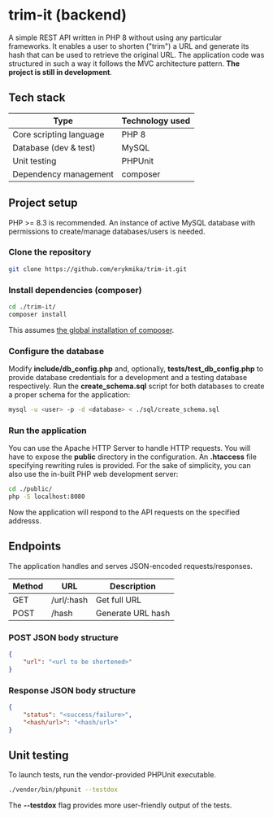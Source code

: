 # trim-it (backend)

A simple REST API written in PHP 8 without using any particular frameworks. It enables a user to shorten ("trim") a URL and generate its hash that can be used to retrieve the original URL. The application code was structured in such a way it follows the MVC architecture pattern. **The project is still in development**.

## Tech stack

|             Type             |                            Technology used                           |
| ---------------------------- |----------------------------------------------------------------------|
| Core scripting language      | PHP 8                                                                |
| Database (dev & test)        | MySQL                                                                |
| Unit testing                 | PHPUnit                                                              |
| Dependency management        | composer                                                             |

## Project setup

PHP >= 8.3 is recommended. An instance of active MySQL database with permissions to create/manage databases/users is needed.

### Clone the repository

```sh
git clone https://github.com/erykmika/trim-it.git
```

### Install dependencies (composer)

```sh
cd ./trim-it/
composer install
```
This assumes <a href="https://getcomposer.org/doc/00-intro.md#globally">the global installation of composer</a>.

### Configure the database

Modify **include/db_config.php** and, optionally, **tests/test_db_config.php** to provide database credentials for a development and a testing database respectively. Run the **create_schema.sql** script for both databases to create a proper schema for the application:

```sh
mysql -u <user> -p -d <database> < ./sql/create_schema.sql
```

### Run the application

You can use the Apache HTTP Server to handle HTTP requests. You will have to expose the **public** directory in the configuration. An **.htaccess** file specifying rewriting rules is provided. For the sake of simplicity, you can also use the in-built PHP web development server:

```sh
cd ./public/
php -S localhost:8080
```

Now the application will respond to the API requests on the specified addresss.

## Endpoints

The application handles and serves JSON-encoded requests/responses.

|   Method  |  URL          |   Description     |
|-----------|---------------|-------------------|
|   GET     | /url/:hash    | Get full URL      |
|   POST    | /hash         | Generate URL hash |

### POST JSON body structure

```json
{
    "url": "<url to be shortened>"
}

```

### Response JSON body structure
```json
{
    "status": "<success/failure>",
    "<hash/url>": "<hash/url>"
}
```

## Unit testing

To launch tests, run the vendor-provided PHPUnit executable.

```sh
./vendor/bin/phpunit --testdox
```

The **--testdox** flag provides more user-friendly output of the tests.
